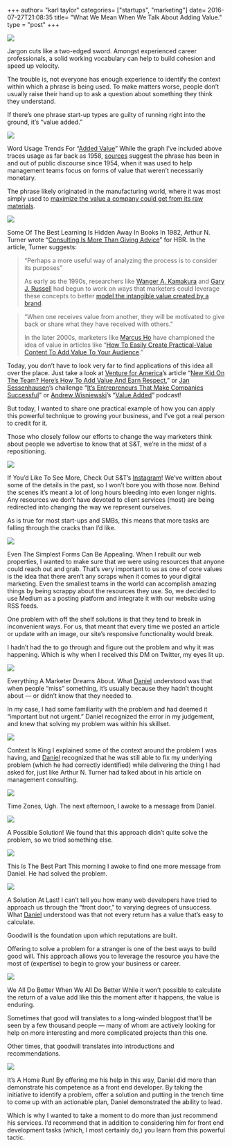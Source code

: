 +++
author= "karl taylor"
categories= ["startups", "marketing"]
date= 2016-07-27T21:08:35
title= "What We Mean When We Talk About Adding Value."
type = "post"
+++

  ![](https://raw.githubusercontent.com/karljtaylor/kjt/blog/content/assets/9fed5-1fqbanxvjx0jq4z9csxitsa.png)  


 Jargon cuts like a two-edged sword. Amongst experienced career professionals, a solid working vocabulary can help to build cohesion and speed up velocity.

 The trouble is, not everyone has enough experience to identify the context within which a phrase is being used. To make matters worse, people don’t usually raise their hand up to ask a question about something they think they understand.

 If there’s one phrase start-up types are guilty of running right into the ground, it’s “value added.”

  ![](https://raw.githubusercontent.com/karljtaylor/kjt/blog/content/assets/9f272-1muwp5t9ehcy5ppyo-lv7xq.png)

 Word Usage Trends For “[Added Value](http://www.collinsdictionary.com/dictionary/english/added-value)”  While the graph I’ve included above traces usage as far back as 1958, [sources](http://shodh.inflibnet.ac.in/bitstream/123456789/2045/1/synopsis.pdf) suggest the phrase has been in and out of public discourse since 1954, when it was used to help management teams focus on forms of value that weren’t necessarily monetary.

 The phrase likely originated in the manufacturing world, where it was most simply used to [maximize the value a company could get from its raw materials](http://www.seafish.org/media/publications/sr267.pdf).

  ![](https://raw.githubusercontent.com/karljtaylor/kjt/blog/content/assets/ac09d-1t6ws1vbe_pfdgfywpvhqia.png)

 Some Of The Best Learning Is Hidden Away In Books  In 1982, Arthur N. Turner wrote “[Consulting Is More Than Giving Advice](https://hbr.org/1982/09/consulting-is-more-than-giving-advice)” for HBR. In the article, Turner suggests:


> “Perhaps a more useful way of analyzing the process is to consider its purposes”
>
>  As early as the 1990s, researchers like [Wanger A. Kamakura](http://business.rice.edu/person/wagner-kamakura) and [Gary J. Russell](http://www.biz.uiowa.edu/faculty/grussell/) had begun to work on ways that marketers could leverage these concepts to better [model the intangible value created by a brand](http://wak2.web.rice.edu/bio/My%20Reprints/MeasuringBrandValuewithScannerData.pdf).


> “When one receives value from another, they will be motivated to give back or share what they have received with others.”
>
>  In the later 2000s, marketers like [Marcus Ho](https://twitter.com/marcushokh) have championed the idea of value in articles like “[How To Easily Create Practical-Value Content To Add Value To Your Audience](http://www.convinceandconvert.com/social-media-case-studies/how-to-easily-create-practical-value-content-to-add-value-to-your-audience/).”

 Today, you don’t have to look very far to find applications of this idea all over the place. Just take a look at [Venture for America](https://medium.com/u/1a952564c12a)’s article “[New Kid On The Team? Here’s How To Add Value And Earn Respect](https://medium.com/office-hours/6-rules-to-live-by-for-entry-level-employees-70a97eb5c03a#.g916nq6qe),” or [Jan Sessenhausen](https://medium.com/u/e80e170510c)’s challenge “[It’s Entrepreneurs That Make Companies Successful](https://medium.com//its-entrepreneurs-that-make-companies-successful-not-investors-ffcb4ca3cac7#.t5x70pk13)” or [Andrew Wisniewski](https://medium.com/u/fea607ba755d)’s “[Value Added](https://medium.com/enso/value-added-episode-1-just-do-it-find-your-passion-and-create-your-own-opportunities-with-asha-20c62347a06e#.7obgwc277)” podcast!

 But today, I wanted to share one practical example of how you can apply this powerful technique to growing your business, and I’ve got a real person to credit for it.

 Those who closely follow our efforts to change the way marketers think about people we advertise to know that at S&T, we’re in the midst of a repositioning.

  ![](https://raw.githubusercontent.com/karljtaylor/kjt/blog/content/assets/3f968-1ruvyg7r2lzt5iq-jpcbrra.gif)

 If You’d Like To See More, Check Out S&T’s [Instagram](https://www.instagram.com/sonnentaylor/)!  We’ve written about some of the details in the past, so I won’t bore you with those now. Behind the scenes it’s meant a lot of long hours bleeding into even longer nights. Any resources we don’t have devoted to client services (most) are being redirected into changing the way we represent ourselves.

 As is true for most start-ups and SMBs, this means that more tasks are falling through the cracks than I’d like.

  ![](https://raw.githubusercontent.com/karljtaylor/kjt/blog/content/assets/8ea30-1_ym_pdui34v1wuolllygpw.png)

 Even The Simplest Forms Can Be Appealing.  When I rebuilt our web properties, I wanted to make sure that we were using resources that anyone could reach out and grab. That’s very important to us as one of core values is the idea that there aren’t any scraps when it comes to your digital marketing. Even the smallest teams in the world can accomplish amazing things by being scrappy about the resources they use. So, we decided to use Medium as a posting platform and integrate it with our website using RSS feeds.

 One problem with off the shelf solutions is that they tend to break in inconvenient ways. For us, that meant that every time we posted an article or update with an image, our site’s responsive functionality would break.

 I hadn’t had the to go through and figure out the problem and why it was happening. Which is why when I received this DM on Twitter, my eyes lit up.

  ![](https://raw.githubusercontent.com/karljtaylor/kjt/blog/content/assets/0e529-1-vllombidd4b1mjqmko4wq.png)

 Everything A Marketer Dreams About.  What [Daniel](https://twitter.com/Danpurcho) understood was that when people “miss” something, it’s usually because they hadn’t thought about — or didn’t know that they needed to.

 In my case, I had some familiarity with the problem and had deemed it “important but not urgent.” Daniel recognized the error in my judgement, and knew that solving my problem was within his skillset.

  ![](https://raw.githubusercontent.com/karljtaylor/kjt/blog/content/assets/34fd5-1bqiy2clqfg_mz1_cueo_ia.png)

 Context Is King  I explained some of the context around the problem I was having, and [Daniel](https://twitter.com/Danpurcho) recognized that he was still able to fix my underlying problem (which he had correctly identified) while delivering the thing I had asked for, just like Arthur N. Turner had talked about in his article on management consulting.

  ![](https://raw.githubusercontent.com/karljtaylor/kjt/blog/content/assets/94620-1u2z2xfhxkcurnnxqddz-6q.png)

 Time Zones, Ugh.  The next afternoon, I awoke to a message from Daniel.

  ![](https://raw.githubusercontent.com/karljtaylor/kjt/blog/content/assets/3f438-1_qnb3hjreml-njrfrcglew.png)

 A Possible Solution!  We found that this approach didn’t quite solve the problem, so we tried something else.

  ![](https://raw.githubusercontent.com/karljtaylor/kjt/blog/content/assets/596fd-1gknnleqv2dqhryzenwykqw.png)

 This Is The Best Part  This morning I awoke to find one more message from Daniel. He had solved the problem.

  ![](https://raw.githubusercontent.com/karljtaylor/kjt/blog/content/assets/e8790-1zbifbqhgvoriayha34doua.png)

 A Solution At Last!  I can’t tell you how many web developers have tried to approach us through the “front door,” to varying degrees of unsuccess. What [Daniel](https://twitter.com/danpurcho) understood was that not every return has a value that’s easy to calculate.

 Goodwill is the foundation upon which reputations are built.

 Offering to solve a problem for a stranger is one of the best ways to build good will. This approach allows you to leverage the resource you have the most of (expertise) to begin to grow your business or career.

  ![](https://raw.githubusercontent.com/karljtaylor/kjt/blog/content/assets/91978-1bhp_fpomrnji8nzaiomfjq.png)

 We All Do Better When We All Do Better  While it won’t possible to calculate the return of a value add like this the moment after it happens, the value is enduring.

 Sometimes that good will translates to a long-winded blogpost that’ll be seen by a few thousand people — many of whom are actively looking for help on more interesting and more complicated projects than this one.

 Other times, that goodwill translates into introductions and recommendations.

  ![](https://raw.githubusercontent.com/karljtaylor/kjt/blog/content/assets/2fe1b-1depxrobp_mhurs4y1pnurw.png)

 It’s A Home Run!  By offering me his help in this way, Daniel did more than demonstrate his competence as a front end developer. By taking the initiative to identify a problem, offer a solution and putting in the trench time to come up with an actionable plan, Daniel demonstrated the ability to lead.

 Which is why I wanted to take a moment to do more than just recommend his services. I’d recommend that in addition to considering him for front end development tasks (which, I most certainly do,) you learn from this powerful tactic.
